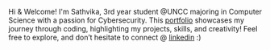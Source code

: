 Hi & Welcome! I'm Sathvika, 3rd year student @UNCC majoring in Computer Science with a passion for Cybersecurity. This [portfolio](https://sathvikamuktha.github.io/sathvika-website/) showcases my journey through coding, highlighting my projects, skills, and creativity!
Feel free to explore, and don’t hesitate to connect @ [linkedin](https://www.linkedin.com/in/smuktha/) :)
